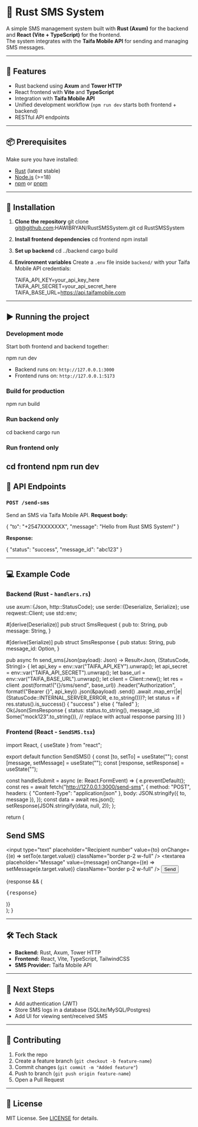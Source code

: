 # 📱 Rust SMS System

A simple SMS management system built with **Rust (Axum)** for the backend and **React (Vite + TypeScript)** for the frontend.  
The system integrates with the **Taifa Mobile API** for sending and managing SMS messages.

---

## 🚀 Features
- Rust backend using **Axum** and **Tower HTTP**
- React frontend with **Vite** and **TypeScript**
- Integration with **Taifa Mobile API**
- Unified development workflow (`npm run dev` starts both frontend + backend)
- RESTful API endpoints

---

## 📦 Prerequisites
Make sure you have installed:
- [Rust](https://www.rust-lang.org/tools/install) (latest stable)
- [Node.js](https://nodejs.org/) (>=18)
- [npm](https://www.npmjs.com/) or [pnpm](https://pnpm.io/)

---

## 🔧 Installation

1. **Clone the repository**
   git clone git@github.com:HAWIBRYAN/RustSMSSystem.git
   cd RustSMSSystem

2. **Install frontend dependencies**
   cd frontend
   npm install

3. **Set up backend**
   cd ../backend
   cargo build

4. **Environment variables**
   Create a `.env` file inside `backend/` with your Taifa Mobile API credentials:

   TAIFA_API_KEY=your_api_key_here
   TAIFA_API_SECRET=your_api_secret_here
   TAIFA_BASE_URL=https://api.taifamobile.com

---

## ▶️ Running the project

### Development mode

Start both frontend and backend together:


npm run dev

* Backend runs on: `http://127.0.0.1:3000`
* Frontend runs on: `http://127.0.0.1:5173`

### Build for production

npm run build

### Run backend only
cd backend
cargo run

### Run frontend only
cd frontend
npm run dev
---

## 📡 API Endpoints

### `POST /send-sms`

Send an SMS via Taifa Mobile API.
**Request body:**

{
  "to": "+2547XXXXXXX",
  "message": "Hello from Rust SMS System!"
}

**Response:**

{
  "status": "success",
  "message_id": "abc123"
}

---

## 💻 Example Code

### Backend (Rust - `handlers.rs`)

use axum::{Json, http::StatusCode};
use serde::{Deserialize, Serialize};
use reqwest::Client;
use std::env;

#[derive(Deserialize)]
pub struct SmsRequest {
    pub to: String,
    pub message: String,
}

#[derive(Serialize)]
pub struct SmsResponse {
    pub status: String,
    pub message_id: Option<String>,
}

pub async fn send_sms(Json(payload): Json<SmsRequest>) -> Result<Json<SmsResponse>, (StatusCode, String)> {
    let api_key = env::var("TAIFA_API_KEY").unwrap();
    let api_secret = env::var("TAIFA_API_SECRET").unwrap();
    let base_url = env::var("TAIFA_BASE_URL").unwrap();
    let client = Client::new();
    let res = client
        .post(format!("{}/sms/send", base_url))
        .header("Authorization", format!("Bearer {}", api_key))
        .json(&payload)
        .send()
        .await
        .map_err(|e| (StatusCode::INTERNAL_SERVER_ERROR, e.to_string()))?;
    let status = if res.status().is_success() { "success" } else { "failed" };
    Ok(Json(SmsResponse {
        status: status.to_string(),
        message_id: Some("mock123".to_string()), // replace with actual response parsing
    }))
}


### Frontend (React - `SendSMS.tsx`)

import React, { useState } from "react";

export default function SendSMS() {
  const [to, setTo] = useState("");
  const [message, setMessage] = useState("");
  const [response, setResponse] = useState("");

  const handleSubmit = async (e: React.FormEvent) => {
    e.preventDefault();
    const res = await fetch("http://127.0.0.1:3000/send-sms", {
      method: "POST",
      headers: { "Content-Type": "application/json" },
      body: JSON.stringify({ to, message }),
    });
    const data = await res.json();
    setResponse(JSON.stringify(data, null, 2));
  };

  return (
    <div className="p-4 max-w-md mx-auto">
      <h2 className="text-xl font-bold mb-2">Send SMS</h2>
      <form onSubmit={handleSubmit} className="space-y-3">
        <input
          type="text"
          placeholder="Recipient number"
          value={to}
          onChange={(e) => setTo(e.target.value)}
          className="border p-2 w-full"
        />
        <textarea
          placeholder="Message"
          value={message}
          onChange={(e) => setMessage(e.target.value)}
          className="border p-2 w-full"
        />
        <button type="submit" className="bg-blue-600 text-white px-4 py-2 rounded">
          Send
        </button>
      </form>
      {response && (
        <pre className="bg-gray-100 mt-4 p-2 rounded">{response}</pre>
      )}
    </div>
  );
}


---

## 🛠 Tech Stack

* **Backend:** Rust, Axum, Tower HTTP
* **Frontend:** React, Vite, TypeScript, TailwindCSS
* **SMS Provider:** Taifa Mobile API

---

## 📌 Next Steps

* Add authentication (JWT)
* Store SMS logs in a database (SQLite/MySQL/Postgres)
* Add UI for viewing sent/received SMS

---

## 🤝 Contributing

1. Fork the repo
2. Create a feature branch (`git checkout -b feature-name`)
3. Commit changes (`git commit -m "Added feature"`)
4. Push to branch (`git push origin feature-name`)
5. Open a Pull Request

---

## 📄 License

MIT License. See [LICENSE](LICENSE) for details.

```
